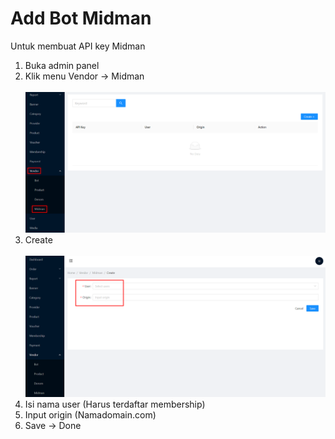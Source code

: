 # Add Bot Midman

Untuk membuat API key Midman

1. Buka admin panel
2. Klik menu Vendor -> Midman\
   \
   ![](<../.gitbook/assets/image (73).png>)
3. Create\
   \
   ![](../.gitbook/assets/image.png)
4. Isi nama user (Harus terdaftar membership)
5. Input origin (Namadomain.com)
6. Save -> Done
